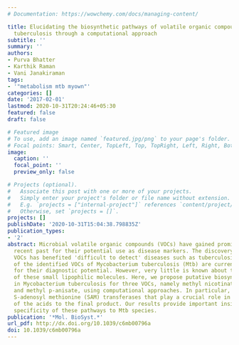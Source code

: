 ```yaml
---
# Documentation: https://wowchemy.com/docs/managing-content/

title: Elucidating the biosynthetic pathways of volatile organic compounds in Mycobacterium
  tuberculosis through a computational approach
subtitle: ''
summary: ''
authors:
- Purva Bhatter
- Karthik Raman
- Vani Janakiraman
tags:
- '"metabolism mtb myown"'
categories: []
date: '2017-02-01'
lastmod: 2020-10-31T20:24:46+05:30
featured: false
draft: false

# Featured image
# To use, add an image named `featured.jpg/png` to your page's folder.
# Focal points: Smart, Center, TopLeft, Top, TopRight, Left, Right, BottomLeft, Bottom, BottomRight.
image:
  caption: ''
  focal_point: ''
  preview_only: false

# Projects (optional).
#   Associate this post with one or more of your projects.
#   Simply enter your project's folder or file name without extension.
#   E.g. `projects = ["internal-project"]` references `content/project/deep-learning/index.md`.
#   Otherwise, set `projects = []`.
projects: []
publishDate: '2020-10-31T15:04:38.798835Z'
publication_types:
- '2'
abstract: Microbial volatile organic compounds (VOCs) have gained prominence in the
  recent past for their potential use as disease markers. The discovery of microbial
  VOCs has benefited 'difficult to detect' diseases such as tuberculosis (TB). Few
  of the identified VOCs of Mycobacterium tuberculosis (Mtb) are currently being explored
  for their diagnostic potential. However, very little is known about the biosynthesis
  of these small lipophilic molecules. Here, we propose putative biosynthetic pathways
  in Mycobacterium tuberculosis for three VOCs, namely methyl nicotinate, methyl phenylacetate
  and methyl p-anisate, using computational approaches. In particular, we identify
  S-adenosyl methionine (SAM) transferases that play a crucial role in esterification
  of the acids to the final product. Our results provide important insights into the
  specificity of these pathways to Mtb species.
publication: '*Mol. BioSyst.*'
url_pdf: http://dx.doi.org/10.1039/c6mb00796a
doi: 10.1039/c6mb00796a
---
```

